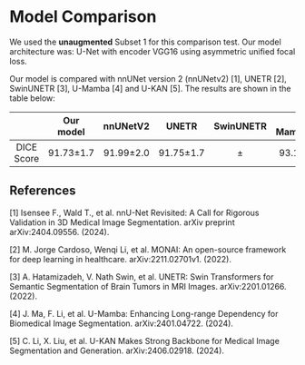 # Model Comparison 

We used the **unaugmented** Subset 1 for this comparison test. Our model architecture was: U-Net with encoder VGG16 using asymmetric unified focal loss.

Our model is compared with nnUNet version 2 (nnUNetv2) [1], UNETR [2], SwinUNETR [3], U-Mamba [4] and U-KAN [5]. The results are shown in the table below:

|           | Our model   |  nnUNetV2  |   UNETR    |  SwinUNETR  |   U-Mamba_Bot   |   U-Mamba_Enc   |   U-KAN   |
|:---------:|:-----------:|:----------:|:----------:|:-----------:|:-----------:|:-----------:|:-----------:|
| DICE Score| 91.73±1.7   | 91.99±2.0  | 91.75±1.7  |     ±       |  93.10±2.1  |  92.82±2.3   |     ±       |

## References

[1] Isensee F., Wald T., et al. nnU-Net Revisited: A Call for Rigorous Validation in 3D Medical Image Segmentation. arXiv preprint arXiv:2404.09556. (2024).

[2] M. Jorge Cardoso, Wenqi Li, et al. MONAI: An open-source framework for deep learning in healthcare. arXiv:2211.02701v1. (2022).

[3] A. Hatamizadeh, V. Nath	Swin, et al. UNETR: Swin Transformers for Semantic Segmentation of Brain Tumors in MRI Images. arXiv:2201.01266. (2022).

[4] J. Ma, F. Li, et al. U-Mamba: Enhancing Long-range Dependency for Biomedical Image Segmentation. arXiv:2401.04722. (2024).

[5] C. Li, X. Liu, et al. U-KAN Makes Strong Backbone for Medical Image Segmentation and Generation. arXiv:2406.02918. (2024).

